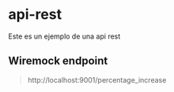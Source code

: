 # api-rest
Este es un ejemplo de una api rest



## Wiremock endpoint

> http://localhost:9001/percentage_increase